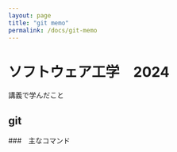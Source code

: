 ```yaml
---
layout: page
title: "git memo"
permalink: /docs/git-memo
---
```


# ソフトウェア工学　2024

講義で学んだこと
## git

###　主なコマンド